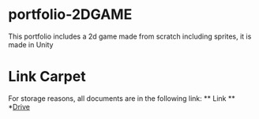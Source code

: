 # portfolio-2DGAME
This portfolio includes a 2d game made from scratch including sprites, it is made in Unity
# Link Carpet
For storage reasons, all documents are in the following link:
** Link **
*[Drive]([https://www.linkedin.com/in/ingrid-perez-ab9305312/](https://drive.google.com/drive/folders/1WYnfCClo9us6H8WKmmJee98w4EKp-MzX?usp=sharing))
